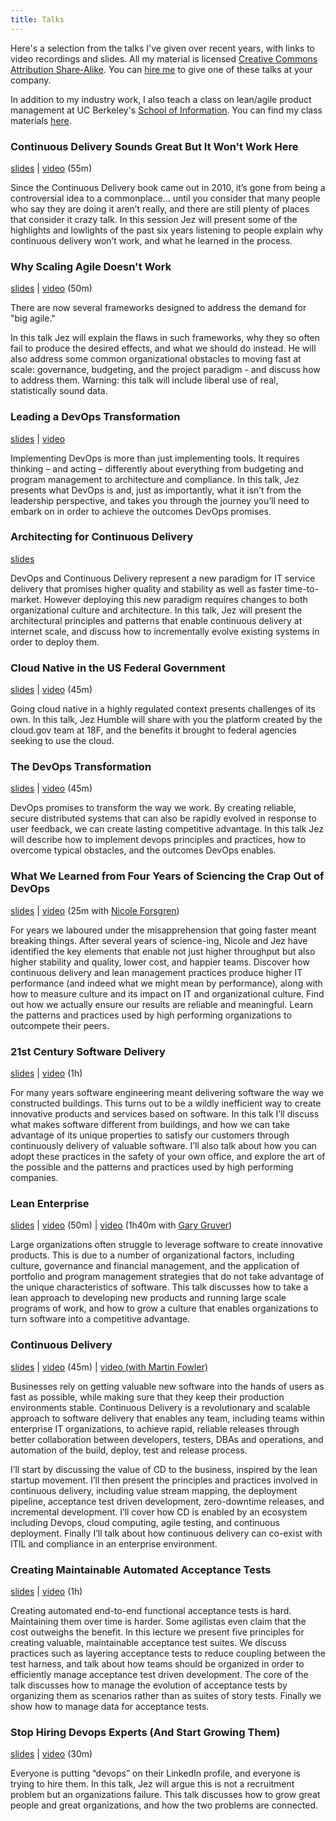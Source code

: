 ```yaml
---
title: Talks
---
```


Here's a selection from the talks I've given over recent years, with links to video recordings and slides. All my material is licensed [Creative Commons Attribution Share-Alike](https://creativecommons.org/licenses/by-sa/3.0/us/). You can [hire me](/about/workshops) to give one of these talks at your company.

In addition to my industry work, I also teach a class on lean/agile product management at UC Berkeley's <a href="https://ischool.berkeley.edu">School of Information</a>. You can find my class materials <a href="https://leanagile.pm">here</a>.

### Continuous Delivery Sounds Great But It Won't Work Here ###

[slides](https://speakerdeck.com/jezhumble/continuous-delivery-sounds-great-but-it-wont-work-here) &#124; [video](https://vimeo.com/193849732) (55m)

Since the Continuous Delivery book came out in 2010, it’s gone from being a controversial idea to a commonplace... until you consider that many people who say they are doing it aren’t really, and there are still plenty of places that consider it crazy talk. In this session Jez will present some of the highlights and lowlights of the past six years listening to people explain why continuous delivery won’t work, and what he learned in the process.

### Why Scaling Agile Doesn't Work ###

[slides](https://speakerdeck.com/jezhumble/why-scaling-agile-doesnt-work-and-what-to-do-about-it) &#124; [video](https://www.youtube.com/watch?v=2zYxWEZ0gYg) (50m)

There are now several frameworks designed to address the demand for "big agile."

In this talk Jez will explain the flaws in such frameworks, why they so often fail to produce the desired effects, and what we should do instead. He will also address some common organizational obstacles to moving fast at scale: governance, budgeting, and the project paradigm - and discuss how to address them. Warning: this talk will include liberal use of real, statistically sound data.

### Leading a DevOps Transformation ###

[slides](https://speakerdeck.com/jezhumble/leading-a-devops-transformation) | [video](https://www.youtube.com/watch?v=7anxCh-gUWo)

Implementing DevOps is more than just implementing tools. It requires thinking – and acting – differently about everything from budgeting and program management to architecture and compliance. In this talk, Jez presents what DevOps is and, just as importantly, what it isn’t from the leadership perspective, and takes you through the journey you’ll need to embark on in order to achieve the outcomes DevOps promises.

### Architecting for Continuous Delivery ###

[slides](https://speakerdeck.com/jezhumble/architecting-for-continuous-delivery)

DevOps and Continuous Delivery represent a new paradigm for IT service delivery that promises higher quality and stability as well as faster time-to-market. However deploying this new paradigm requires changes to both organizational culture and architecture. In this talk, Jez will present the architectural principles and patterns that enable continuous delivery at internet scale, and discuss how to incrementally evolve existing systems in order to deploy them.

### Cloud Native in the US Federal Government ###

[slides](https://speakerdeck.com/jezhumble/cloud-native-in-the-us-federal-government) &#124; [video](https://skillsmatter.com/skillscasts/10688-looking-forward-to-jez-humble-talk) (45m)

Going cloud native in a highly regulated context presents challenges of its own. In this talk, Jez Humble will share with you the platform created by the cloud.gov team at 18F, and the benefits it brought to federal agencies seeking to use the cloud.

### The DevOps Transformation ###

[slides](https://speakerdeck.com/jezhumble/the-devops-transformation) &#124; [video](https://www.youtube.com/watch?v=Y4H8dW7Ium8) (45m)

DevOps promises to transform the way we work. By creating reliable, secure distributed systems that can also be rapidly evolved in response to user feedback, we can create lasting competitive advantage. In this talk Jez will describe how to implement devops principles and practices, how to overcome typical obstacles, and the outcomes DevOps enables.

### What We Learned from Four Years of Sciencing the Crap Out of DevOps ###

[slides](https://www.slideshare.net/ITRevolution/nicole-forsgren-jez-humble) &#124; [video](https://www.youtube.com/watch?v=G3b_eOK_Ejo&t=2s) (25m with [Nicole Forsgren](http://nicolefv.com/))

For years we laboured under the misapprehension that going faster meant breaking things. After several years of science-ing, Nicole and Jez have identified the key elements that enable not just higher throughput but also higher stability and quality, lower cost, and happier teams. Discover how continuous delivery and lean management practices produce higher IT performance (and indeed what we might mean by performance), along with how to measure culture and its impact on IT and organizational culture. Find out how we actually ensure our results are reliable and meaningful. Learn the patterns and practices used by high performing organizations to outcompete their peers.

### 21st Century Software Delivery ###

[slides](https://speakerdeck.com/jezhumble/21st-century-software-delivery) &#124; [video](https://www.youtube.com/watch?v=76x-RB8f_2U) (1h)

For many years software engineering meant delivering software the way we constructed buildings. This turns out to be a wildly inefficient way to create innovative products and services based on software. In this talk I’ll discuss what makes software different from buildings, and how we can take advantage of its unique properties to satisfy our customers through continuously delivery of valuable software. I’ll also talk about how you can adopt these practices in the safety of your own office, and explore the art of the possible and the patterns and practices used by high performing companies.

### Lean Enterprise ###

[slides](https://speakerdeck.com/jezhumble/lean-enterprise) &#124; [video](https://yow.eventer.com/yow-2014-1222/the-lean-enterprise-by-jez-humble-1696) (50m) &#124; [video](http://yow.eventer.com/events/1004/talks/1062) (1h40m with [Gary Gruver](http://practicallargescaleagile.com/))

Large organizations often struggle to leverage software to create innovative products. This is due to a number of organizational factors, including culture, governance and financial management, and the application of portfolio and program management strategies that do not take advantage of the unique characteristics of software. This talk discusses how to take a lean approach to developing new products and running large scale programs of work, and how to grow a culture that enables organizations to turn software into a competitive advantage.

### Continuous Delivery ###

[slides](https://speakerdeck.com/jezhumble/continuous-delivery-1) &#124; [video](http://www.youtube.com/watch?v=skLJuksCRTw) (45m) &#124; [video (with Martin Fowler)](http://yow.eventer.com/events/1004/talks/1062)

Businesses rely on getting valuable new software into the hands of users as fast as possible, while making sure that they keep their production environments stable. Continuous Delivery is a revolutionary and scalable approach to software delivery that enables any team, including teams within enterprise IT organizations, to achieve rapid, reliable releases through better collaboration between developers, testers, DBAs and operations, and automation of the build, deploy, test and release process.

I’ll start by discussing the value of CD to the business, inspired by the lean startup movement. I’ll then present the principles and practices involved in continuous delivery, including value stream mapping, the deployment pipeline, acceptance test driven development, zero-downtime releases, and incremental development. I’ll cover how CD is enabled by an ecosystem including Devops, cloud computing, agile testing, and continuous deployment. Finally I’ll talk about how continuous delivery can co-exist with ITIL and compliance in an enterprise environment.

### Creating Maintainable Automated Acceptance Tests ###

[slides](https://speakerdeck.com/jezhumble/creating-maintainable-automated-acceptance-tests) &#124; [video](http://www.youtube.com/watch?v=X9ap-zH0Gkc) (1h)

Creating automated end-to-end functional acceptance tests is hard. Maintaining them over time is harder. Some agilistas even claim that the cost outweighs the benefit. In this lecture we present five principles for creating valuable, maintainable acceptance test suites. We discuss practices such as layering acceptance tests to reduce coupling between the test harness, and talk about how teams should be organized in order to efficiently manage acceptance test driven development. The core of the talk discusses how to manage the evolution of acceptance tests by organizing them as scenarios rather than as suites of story tests. Finally we show how to manage data for acceptance tests.

### Stop Hiring Devops Experts (And Start Growing Them) ###

[slides](https://speakerdeck.com/jezhumble/stop-hiring-devops-experts-and-start-growing-them) &#124; [video](http://puppetlabs.com/presentations/keynote-stop-hiring-devops-experts-and-start-growing-them) (30m)

Everyone is putting “devops” on their LinkedIn profile, and everyone is trying to hire them. In this talk, Jez will argue this is not a recruitment problem but an organizations failure. This talk discusses how to grow great people and great organizations, and how the two problems are connected.

